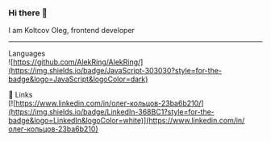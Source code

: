 ### Hi there 👋

I am Koltcov Oleg, frontend developer
***

Languages \
![https://github.com/AlekRing/AlekRing/](https://img.shields.io/badge/JavaScript-303030?style=for-the-badge&logo=JavaScript&logoColor=dark)

🔗 Links \
[![https://www.linkedin.com/in/олег-кольцов-23ba6b210/](https://img.shields.io/badge/LinkedIn-368BC1?style=for-the-badge&logo=LinkedIn&logoColor=white)](https://www.linkedin.com/in/олег-кольцов-23ba6b210)
